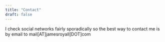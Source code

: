 ```yaml
---
title: "Contact"
draft: false
---
```


I check social networks fairly sporadically so the best way to contact me is by email to mail[AT]jamesroyall[DOT]com